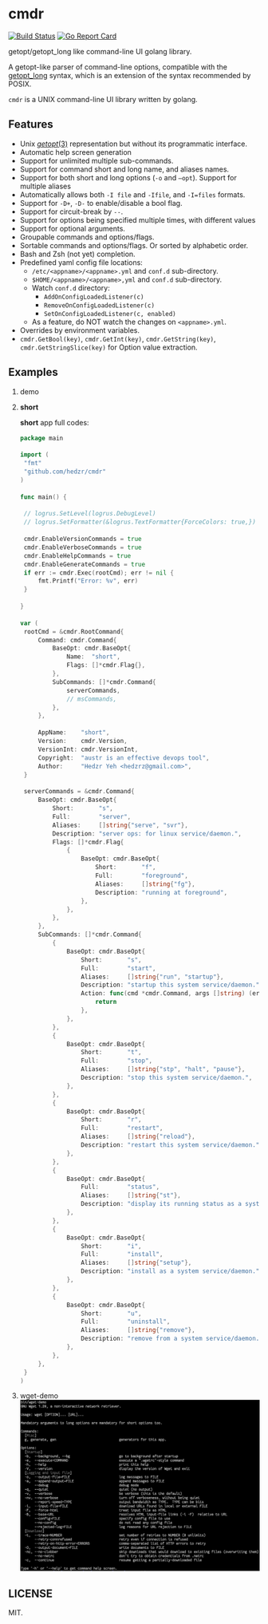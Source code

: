 # cmdr

[![Build Status](https://travis-ci.org/hedzr/cmdr.svg?branch=master)](https://travis-ci.org/hedzr/cmdr)
[![Go Report Card](https://goreportcard.com/badge/github.com/hedzr/cmdr)](https://goreportcard.com/report/github.com/hedzr/cmdr)

getopt/getopt_long like command-line UI golang library.

A getopt-like parser of command-line options, compatible with the [getopt_long](http://www.gnu.org/s/libc/manual/html_node/Argument-Syntax.html#Argument-Syntax) syntax, which is an extension of the syntax recommended by POSIX.

`cmdr` is a UNIX command-line UI library written by golang.


## Features

- Unix [*getopt*(3)](http://man7.org/linux/man-pages/man3/getopt.3.html) representation but without its programmatic interface.
- Automatic help screen generation
- Support for unlimited multiple sub-commands.
- Support for command short and long name, and aliases names.
- Support for both short and long options (`-o` and `—opt`). Support for multiple aliases
- Automatically allows both `-I file` and `-Ifile`, and `-I=files` formats.
- Support for `-D+`, `-D-` to enable/disable a bool flag.
- Support for circuit-break by `--`.
- Support for options being specified multiple times, with different values
- Support for optional arguments.
- Groupable commands and options/flags.
- Sortable commands and options/flags. Or sorted by alphabetic order.
- Bash and Zsh (not yet) completion.
- Predefined yaml config file locations:
  - `/etc/<appname>/<appname>.yml` and `conf.d` sub-directory.
  - `$HOME/<appname>/<appname>,yml` and `conf.d` sub-directory.
  - Watch `conf.d` directory:
    - `AddOnConfigLoadedListener(c)`
    - `RemoveOnConfigLoadedListener(c)`
    - `SetOnConfigLoadedListener(c, enabled)`
  - As a feature, do NOT watch the changes on `<appname>.yml`.
- Overrides by environment variables.
- `cmdr.GetBool(key)`, `cmdr.GetInt(key)`, `cmdr.GetString(key)`, `cmdr.GetStringSlice(key)` for Option value extraction.


## Examples

1. demo

2. **short**

   **short** app full codes:

   ```go
   package main
   
   import (
   	"fmt"
   	"github.com/hedzr/cmdr"
   )
   
   func main() {
   
   	// logrus.SetLevel(logrus.DebugLevel)
   	// logrus.SetFormatter(&logrus.TextFormatter{ForceColors: true,})
   
   	cmdr.EnableVersionCommands = true
   	cmdr.EnableVerboseCommands = true
   	cmdr.EnableHelpCommands = true
   	cmdr.EnableGenerateCommands = true
   	if err := cmdr.Exec(rootCmd); err != nil {
   		fmt.Printf("Error: %v", err)
   	}
   
   }
   
   var (
   	rootCmd = &cmdr.RootCommand{
   		Command: cmdr.Command{
   			BaseOpt: cmdr.BaseOpt{
   				Name:  "short",
   				Flags: []*cmdr.Flag{},
   			},
   			SubCommands: []*cmdr.Command{
   				serverCommands,
   				// msCommands,
   			},
   		},
   
   		AppName:    "short",
   		Version:    cmdr.Version,
   		VersionInt: cmdr.VersionInt,
   		Copyright:  "austr is an effective devops tool",
   		Author:     "Hedzr Yeh <hedzrz@gmail.com>",
   	}
   
   	serverCommands = &cmdr.Command{
   		BaseOpt: cmdr.BaseOpt{
   			Short:       "s",
   			Full:        "server",
   			Aliases:     []string{"serve", "svr"},
   			Description: "server ops: for linux service/daemon.",
   			Flags: []*cmdr.Flag{
   				{
   					BaseOpt: cmdr.BaseOpt{
   						Short:       "f",
   						Full:        "foreground",
   						Aliases:     []string{"fg"},
   						Description: "running at foreground",
   					},
   				},
   			},
   		},
   		SubCommands: []*cmdr.Command{
   			{
   				BaseOpt: cmdr.BaseOpt{
   					Short:       "s",
   					Full:        "start",
   					Aliases:     []string{"run", "startup"},
   					Description: "startup this system service/daemon.",
   					Action: func(cmd *cmdr.Command, args []string) (err error) {
   						return
   					},
   				},
   			},
   			{
   				BaseOpt: cmdr.BaseOpt{
   					Short:       "t",
   					Full:        "stop",
   					Aliases:     []string{"stp", "halt", "pause"},
   					Description: "stop this system service/daemon.",
   				},
   			},
   			{
   				BaseOpt: cmdr.BaseOpt{
   					Short:       "r",
   					Full:        "restart",
   					Aliases:     []string{"reload"},
   					Description: "restart this system service/daemon.",
   				},
   			},
   			{
   				BaseOpt: cmdr.BaseOpt{
   					Full:        "status",
   					Aliases:     []string{"st"},
   					Description: "display its running status as a system service/daemon.",
   				},
   			},
   			{
   				BaseOpt: cmdr.BaseOpt{
   					Short:       "i",
   					Full:        "install",
   					Aliases:     []string{"setup"},
   					Description: "install as a system service/daemon.",
   				},
   			},
   			{
   				BaseOpt: cmdr.BaseOpt{
   					Short:       "u",
   					Full:        "uninstall",
   					Aliases:     []string{"remove"},
   					Description: "remove from a system service/daemon.",
   				},
   			},
   		},
   	}
   )
   ```

   

3. wget-demo
   ![](./docs/wget-demo.png)



## LICENSE

MIT.





